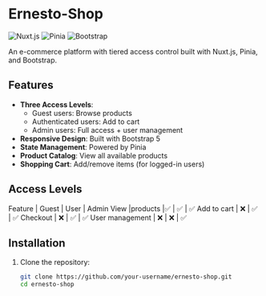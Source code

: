 # Ernesto-Shop

![Nuxt.js](https://img.shields.io/badge/Nuxt.js-00C58E?style=for-the-badge&logo=nuxt.js&logoColor=white)
![Pinia](https://img.shields.io/badge/Pinia-FFD02F?style=for-the-badge&logo=pinia&logoColor=000)
![Bootstrap](https://img.shields.io/badge/Bootstrap-7952B3?style=for-the-badge&logo=bootstrap&logoColor=white)

An e-commerce platform with tiered access control built with Nuxt.js, Pinia, and Bootstrap.

## Features

- **Three Access Levels**:
  - Guest users: Browse products
  - Authenticated users: Add to cart
  - Admin users: Full access + user management
- **Responsive Design**: Built with Bootstrap 5
- **State Management**: Powered by Pinia
- **Product Catalog**: View all available products
- **Shopping Cart**: Add/remove items (for logged-in users)


## Access Levels
Feature |	Guest |	User |	Admin
View |products |✅	| ✅ |	✅
Add to cart	| ❌	| ✅	| ✅
Checkout	| ❌ |	✅ |	✅
User management	| ❌ |	❌ |	✅
## Installation

1. Clone the repository:
   ```bash
   git clone https://github.com/your-username/ernesto-shop.git
   cd ernesto-shop
